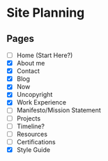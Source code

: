 # Site Planning

## Pages

- [ ] Home (Start Here?)
- [x] About me
- [x] Contact
- [x] Blog
- [x] Now
- [x] Uncopyright
- [x] Work Experience
- [ ] Manifesto/Mission Statement
- [ ] Projects
- [ ] Timeline?
- [ ] Resources
- [ ] Certifications
- [x] Style Guide
